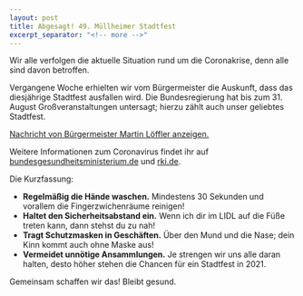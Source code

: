 ```yaml
---
layout: post
title: Abgesagt! 49. Müllheimer Stadtfest
excerpt_separator: "<!-- more -->"
---
```


Wir alle verfolgen die aktuelle Situation rund um die Coronakrise, denn alle sind davon betroffen.

Vergangene Woche erhielten wir vom Bürgermeister die Auskunft, dass das diesjährige Stadtfest ausfallen wird. Die Bundesregierung hat bis zum 31. August Großveranstaltungen untersagt; hierzu zählt auch unser geliebtes Stadtfest.

[Nachricht von Bürgermeister Martin Löffler anzeigen.](/upload/2020/05/06/VeranstaltungsabsageSommer2020.pdf)

Weitere Informationen zum Coronavirus findet ihr auf
[bundesgesundheitsministerium.de](https://www.bundesgesundheitsministerium.de/coronavirus.html) und [rki.de](https://www.rki.de/DE/Content/InfAZ/N/Neuartiges_Coronavirus/nCoV.html).

Die Kurzfassung:

- **Regelmäßig die Hände waschen.** Mindestens 30 Sekunden und vorallem die Fingerzwichenräume reinigen!
- **Haltet den Sicherheitsabstand ein.** Wenn ich dir im LIDL auf die Füße treten kann, dann stehst du zu nah!
- **Tragt Schutzmasken in Geschäften.** Über den Mund und die Nase; dein Kinn kommt auch ohne Maske aus!
- **Vermeidet unnötige Ansammlungen.** Je strengen wir uns alle daran halten, desto höher stehen die Chancen für ein Stadtfest in 2021.

Gemeinsam schaffen wir das! Bleibt gesund. 
